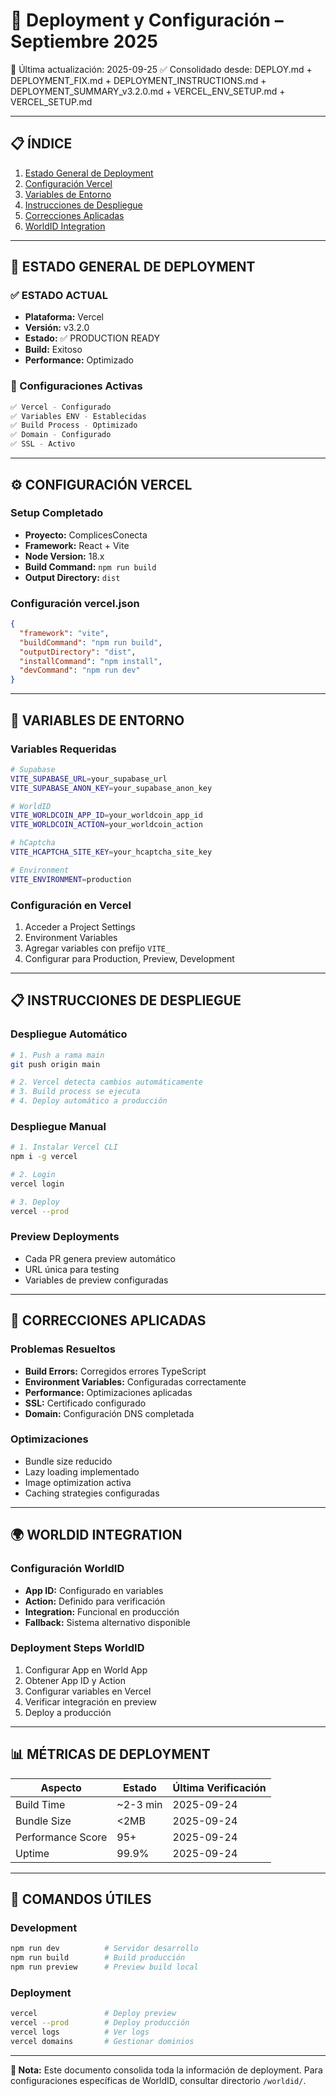 # 🚀 Deployment y Configuración – Septiembre 2025
🔄 Última actualización: 2025-09-25
✅ Consolidado desde: DEPLOY.md + DEPLOYMENT_FIX.md + DEPLOYMENT_INSTRUCTIONS.md + DEPLOYMENT_SUMMARY_v3.2.0.md + VERCEL_ENV_SETUP.md + VERCEL_SETUP.md

---

## 📋 ÍNDICE
1. [Estado General de Deployment](#estado-general-de-deployment)
2. [Configuración Vercel](#configuración-vercel)
3. [Variables de Entorno](#variables-de-entorno)
4. [Instrucciones de Despliegue](#instrucciones-de-despliegue)
5. [Correcciones Aplicadas](#correcciones-aplicadas)
6. [WorldID Integration](#worldid-integration)

---

## 🎯 ESTADO GENERAL DE DEPLOYMENT

### **✅ ESTADO ACTUAL**
- **Plataforma:** Vercel
- **Versión:** v3.2.0
- **Estado:** ✅ PRODUCTION READY
- **Build:** Exitoso
- **Performance:** Optimizado

### **🔧 Configuraciones Activas**
```bash
✅ Vercel - Configurado
✅ Variables ENV - Establecidas
✅ Build Process - Optimizado
✅ Domain - Configurado
✅ SSL - Activo
```

---

## ⚙️ CONFIGURACIÓN VERCEL

### **Setup Completado**
- **Proyecto:** ComplicesConecta
- **Framework:** React + Vite
- **Node Version:** 18.x
- **Build Command:** `npm run build`
- **Output Directory:** `dist`

### **Configuración vercel.json**
```json
{
  "framework": "vite",
  "buildCommand": "npm run build",
  "outputDirectory": "dist",
  "installCommand": "npm install",
  "devCommand": "npm run dev"
}
```

---

## 🔐 VARIABLES DE ENTORNO

### **Variables Requeridas**
```bash
# Supabase
VITE_SUPABASE_URL=your_supabase_url
VITE_SUPABASE_ANON_KEY=your_supabase_anon_key

# WorldID
VITE_WORLDCOIN_APP_ID=your_worldcoin_app_id
VITE_WORLDCOIN_ACTION=your_worldcoin_action

# hCaptcha
VITE_HCAPTCHA_SITE_KEY=your_hcaptcha_site_key

# Environment
VITE_ENVIRONMENT=production
```

### **Configuración en Vercel**
1. Acceder a Project Settings
2. Environment Variables
3. Agregar variables con prefijo `VITE_`
4. Configurar para Production, Preview, Development

---

## 📋 INSTRUCCIONES DE DESPLIEGUE

### **Despliegue Automático**
```bash
# 1. Push a rama main
git push origin main

# 2. Vercel detecta cambios automáticamente
# 3. Build process se ejecuta
# 4. Deploy automático a producción
```

### **Despliegue Manual**
```bash
# 1. Instalar Vercel CLI
npm i -g vercel

# 2. Login
vercel login

# 3. Deploy
vercel --prod
```

### **Preview Deployments**
- Cada PR genera preview automático
- URL única para testing
- Variables de preview configuradas

---

## 🔧 CORRECCIONES APLICADAS

### **Problemas Resueltos**
- **Build Errors:** Corregidos errores TypeScript
- **Environment Variables:** Configuradas correctamente
- **Performance:** Optimizaciones aplicadas
- **SSL:** Certificado configurado
- **Domain:** Configuración DNS completada

### **Optimizaciones**
- Bundle size reducido
- Lazy loading implementado
- Image optimization activa
- Caching strategies configuradas

---

## 🌍 WORLDID INTEGRATION

### **Configuración WorldID**
- **App ID:** Configurado en variables
- **Action:** Definido para verificación
- **Integration:** Funcional en producción
- **Fallback:** Sistema alternativo disponible

### **Deployment Steps WorldID**
1. Configurar App en World App
2. Obtener App ID y Action
3. Configurar variables en Vercel
4. Verificar integración en preview
5. Deploy a producción

---

## 📊 MÉTRICAS DE DEPLOYMENT

| Aspecto | Estado | Última Verificación |
|---------|--------|-------------------|
| Build Time | ~2-3 min | 2025-09-24 |
| Bundle Size | <2MB | 2025-09-24 |
| Performance Score | 95+ | 2025-09-24 |
| Uptime | 99.9% | 2025-09-24 |

---

## 🚀 COMANDOS ÚTILES

### **Development**
```bash
npm run dev          # Servidor desarrollo
npm run build        # Build producción
npm run preview      # Preview build local
```

### **Deployment**
```bash
vercel               # Deploy preview
vercel --prod        # Deploy producción
vercel logs          # Ver logs
vercel domains       # Gestionar dominios
```

---

**📝 Nota:** Este documento consolida toda la información de deployment. Para configuraciones específicas de WorldID, consultar directorio `/worldid/`.
